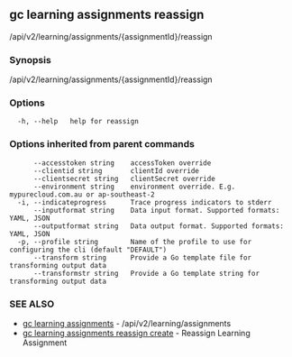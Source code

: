 ## gc learning assignments reassign

/api/v2/learning/assignments/{assignmentId}/reassign

### Synopsis

/api/v2/learning/assignments/{assignmentId}/reassign

### Options

```
  -h, --help   help for reassign
```

### Options inherited from parent commands

```
      --accesstoken string    accessToken override
      --clientid string       clientId override
      --clientsecret string   clientSecret override
      --environment string    environment override. E.g. mypurecloud.com.au or ap-southeast-2
  -i, --indicateprogress      Trace progress indicators to stderr
      --inputformat string    Data input format. Supported formats: YAML, JSON
      --outputformat string   Data output format. Supported formats: YAML, JSON
  -p, --profile string        Name of the profile to use for configuring the cli (default "DEFAULT")
      --transform string      Provide a Go template file for transforming output data
      --transformstr string   Provide a Go template string for transforming output data
```

### SEE ALSO

* [gc learning assignments](gc_learning_assignments.html)	 - /api/v2/learning/assignments
* [gc learning assignments reassign create](gc_learning_assignments_reassign_create.html)	 - Reassign Learning Assignment


